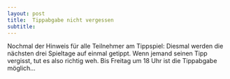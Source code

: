 ```yaml
---
layout: post
title:  Tippabgabe nicht vergessen
subtitle:  
---
```


Nochmal der Hinweis für alle Teilnehmer am Tippspiel: Diesmal werden die nächsten drei Spieltage auf einmal getippt. Wenn jemand seinen Tipp vergisst, tut es also richtig weh. Bis Freitag um 18 Uhr ist die Tippabgabe möglich...


